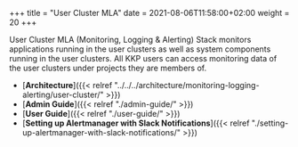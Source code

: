 +++
title = "User Cluster MLA"
date = 2021-08-06T11:58:00+02:00
weight = 20
+++

User Cluster MLA (Monitoring, Logging & Alerting) Stack monitors applications running in the user clusters as well as system components running in the user clusters. All KKP users can access monitoring data of the user clusters under projects they are members of.

- [**Architecture**]({{< relref "../../../architecture/monitoring-logging-alerting/user-cluster/" >}})
- [**Admin Guide**]({{< relref "./admin-guide/" >}})
- [**User Guide**]({{< relref "./user-guide/" >}})
- [**Setting up Alertmanager with Slack Notifications**]({{< relref "./setting-up-alertmanager-with-slack-notifications/" >}})
